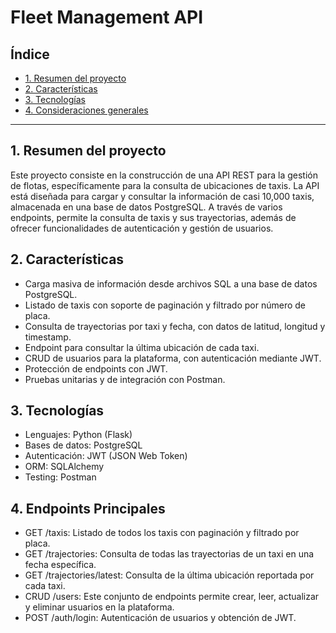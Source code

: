 # Fleet Management API

## Índice

* [1. Resumen del proyecto](#1-resumen-del-proyecto)
* [2. Características](#2-Características)
* [3. Tecnologías](#3-Tecnologías)
* [4. Consideraciones generales](#4-consideraciones-generales)

***

## 1. Resumen del proyecto

Este proyecto consiste en la construcción de una API REST para la gestión de flotas, específicamente para la consulta de ubicaciones de taxis. La API está diseñada para cargar y consultar la información de casi 10,000 taxis, almacenada en una base de datos PostgreSQL. A través de varios endpoints, permite la consulta de taxis y sus trayectorias, además de ofrecer funcionalidades de autenticación y gestión de usuarios.


## 2. Características

* Carga masiva de información desde archivos SQL a una base de datos PostgreSQL.
* Listado de taxis con soporte de paginación y filtrado por número de placa.
* Consulta de trayectorias por taxi y fecha, con datos de latitud, longitud y timestamp.
* Endpoint para consultar la última ubicación de cada taxi.
* CRUD de usuarios para la plataforma, con autenticación mediante JWT.
* Protección de endpoints con JWT.
* Pruebas unitarias y de integración con Postman.


## 3. Tecnologías

* Lenguajes: Python (Flask)
* Bases de datos: PostgreSQL
* Autenticación: JWT (JSON Web Token)
* ORM: SQLAlchemy
* Testing: Postman


## 4. Endpoints Principales

* GET /taxis: Listado de todos los taxis con paginación y filtrado por placa.
* GET /trajectories: Consulta de todas las trayectorias de un taxi en una fecha específica.
* GET /trajectories/latest: Consulta de la última ubicación reportada por cada taxi.
* CRUD /users: Este conjunto de endpoints permite crear, leer, actualizar y eliminar usuarios en la plataforma.
* POST /auth/login: Autenticación de usuarios y obtención de JWT.

